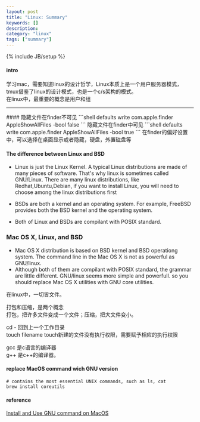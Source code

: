```yaml
---
layout: post
title: "Linux: Summary"
keywords: []
description: 
category: "linux"
tags: ["summary"]
---
```

{% include JB/setup %}

#### intro
学习mac，需要知道linux的设计哲学，Linux本质上是一个用户服务器模式，tmux借鉴了linux的设计模式，也是一个c/s架构的模式。<br />
在linux中，最重要的概念是用户和组

<hr />
####
隐藏文件在finder不可见
```shell
defaults write com.apple.finder AppleShowAllFiles -bool false
```
隐藏文件在finder中可见
```shell
defaults write com.apple.finder AppleShowAllFiles -bool true
```
在finder的偏好设置中，可以选择在桌面显示或者隐藏，硬盘，外置磁盘等

#### The difference between Linux and BSD

+ Linux is just the Linux Kernel. A typical Linux distributions are made of many pieces of software.
That's why linux is sometimes called GNU/Linux. There are many linux distributions, like Redhat,Ubuntu,Debian,
if you want to install Linux, you will need to choose among the linux distributions first


+ BSDs are both a kernel and an operating system. For example, FreeBSD provides both the BSD kernel and the operating system. 


+ Both of Linux and BSDs are compilant with POSIX standard.

### Mac OS X, Linux, and BSD

+ Mac OS X distribution is based on BSD kernel and BSD operationg system. The command line in the Mac OS X is not as powerful as GNU/linux.
+ Although both of them are compilant with POSIX standard, the grammar are little different. GNU/linux seems more simple and powerfull. so
you should replace Mac OS X utilities with GNU core utilities.


在linux中，一切皆文件。

打包和压缩，是两个概念  
打包，把许多文件变成一个文件；压缩，把大文件变小。

cd - 回到上一个工作目录  
touch filename touch新建的文件没有执行权限，需要赋予相应的执行权限


gcc 是c语言的编译器  
g++ 是c++的编译器。

#### replace MacOS command wich GNU version

```shell
# contains the most essential UNIX commands, such as ls, cat
brew install coreutils
```


#### reference
[Install and Use GNU command on MacOS](https://www.topbug.net/blog/2013/04/14/install-and-use-gnu-command-line-tools-in-mac-os-x/)
